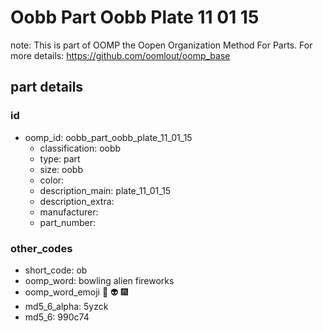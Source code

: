# Oobb Part Oobb Plate 11 01 15  

note: This is part of OOMP the Oopen Organization Method For Parts. For more details: https://github.com/oomlout/oomp_base

##  part details





### id
* oomp_id: oobb_part_oobb_plate_11_01_15
  * classification: oobb
  * type: part
  * size: oobb
  * color: 
  * description_main: plate_11_01_15
  * description_extra: 
  * manufacturer: 
  * part_number: 

### other_codes
* short_code: ob
* oomp_word: bowling alien fireworks
* oomp_word_emoji :bowling: :alien: :fireworks:
* md5_6_alpha: 5yzck
* md5_6: 990c74